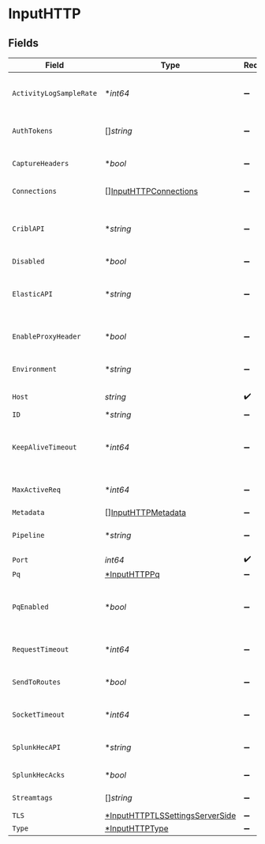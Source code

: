 # InputHTTP


## Fields

| Field                                                                                                                                                                 | Type                                                                                                                                                                  | Required                                                                                                                                                              | Description                                                                                                                                                           |
| --------------------------------------------------------------------------------------------------------------------------------------------------------------------- | --------------------------------------------------------------------------------------------------------------------------------------------------------------------- | --------------------------------------------------------------------------------------------------------------------------------------------------------------------- | --------------------------------------------------------------------------------------------------------------------------------------------------------------------- |
| `ActivityLogSampleRate`                                                                                                                                               | **int64*                                                                                                                                                              | :heavy_minus_sign:                                                                                                                                                    | How often request activity is logged at the `info` level. A value of 1 would log every request, 10 every 10th request, etc.                                           |
| `AuthTokens`                                                                                                                                                          | []*string*                                                                                                                                                            | :heavy_minus_sign:                                                                                                                                                    | Shared secrets to be provided by any client (Authorization: <token>). If empty, unauthed access is permitted.                                                         |
| `CaptureHeaders`                                                                                                                                                      | **bool*                                                                                                                                                               | :heavy_minus_sign:                                                                                                                                                    | Toggle this to Yes to add request headers to events, in the __headers field.                                                                                          |
| `Connections`                                                                                                                                                         | [][InputHTTPConnections](../../models/shared/inputhttpconnections.md)                                                                                                 | :heavy_minus_sign:                                                                                                                                                    | Direct connections to Destinations, optionally via a Pipeline or a Pack.                                                                                              |
| `CriblAPI`                                                                                                                                                            | **string*                                                                                                                                                             | :heavy_minus_sign:                                                                                                                                                    | Absolute path on which to listen for the Cribl HTTP API requests. At the moment, only _bulk (default /cribl/_bulk) is available. Use empty string to disable.         |
| `Disabled`                                                                                                                                                            | **bool*                                                                                                                                                               | :heavy_minus_sign:                                                                                                                                                    | Enable/disable this input                                                                                                                                             |
| `ElasticAPI`                                                                                                                                                          | **string*                                                                                                                                                             | :heavy_minus_sign:                                                                                                                                                    | Absolute path on which to listen for the Elasticsearch API requests. At the moment only _bulk (default /elastic/_bulk) is available. Use empty string to disable      |
| `EnableProxyHeader`                                                                                                                                                   | **bool*                                                                                                                                                               | :heavy_minus_sign:                                                                                                                                                    | Enable if the connection is proxied by a device that supports Proxy Protocol V1 or V2.                                                                                |
| `Environment`                                                                                                                                                         | **string*                                                                                                                                                             | :heavy_minus_sign:                                                                                                                                                    | Optionally, enable this config only on a specified Git branch. If empty, will be enabled everywhere.                                                                  |
| `Host`                                                                                                                                                                | *string*                                                                                                                                                              | :heavy_check_mark:                                                                                                                                                    | Address to bind on. Defaults to 0.0.0.0 (all addresses).                                                                                                              |
| `ID`                                                                                                                                                                  | **string*                                                                                                                                                             | :heavy_minus_sign:                                                                                                                                                    | Unique ID for this input                                                                                                                                              |
| `KeepAliveTimeout`                                                                                                                                                    | **int64*                                                                                                                                                              | :heavy_minus_sign:                                                                                                                                                    | After the last response is sent, @{product} will wait this long for additional data before closing the socket connection. Minimum 1 sec.; maximum 600 sec. (10 min.). |
| `MaxActiveReq`                                                                                                                                                        | **int64*                                                                                                                                                              | :heavy_minus_sign:                                                                                                                                                    | Maximum number of active requests per Worker Process. Use 0 for unlimited.                                                                                            |
| `Metadata`                                                                                                                                                            | [][InputHTTPMetadata](../../models/shared/inputhttpmetadata.md)                                                                                                       | :heavy_minus_sign:                                                                                                                                                    | Fields to add to events from this input.                                                                                                                              |
| `Pipeline`                                                                                                                                                            | **string*                                                                                                                                                             | :heavy_minus_sign:                                                                                                                                                    | Pipeline to process data from this Source before sending it through the Routes.                                                                                       |
| `Port`                                                                                                                                                                | *int64*                                                                                                                                                               | :heavy_check_mark:                                                                                                                                                    | Port to listen on.                                                                                                                                                    |
| `Pq`                                                                                                                                                                  | [*InputHTTPPq](../../models/shared/inputhttppq.md)                                                                                                                    | :heavy_minus_sign:                                                                                                                                                    | N/A                                                                                                                                                                   |
| `PqEnabled`                                                                                                                                                           | **bool*                                                                                                                                                               | :heavy_minus_sign:                                                                                                                                                    | For details on Persistent Queues, see: [https://docs.cribl.io/stream/persistent-queues](https://docs.cribl.io/stream/persistent-queues)                               |
| `RequestTimeout`                                                                                                                                                      | **int64*                                                                                                                                                              | :heavy_minus_sign:                                                                                                                                                    | How long to wait for an incoming request to complete before aborting it. Use 0 to disable.                                                                            |
| `SendToRoutes`                                                                                                                                                        | **bool*                                                                                                                                                               | :heavy_minus_sign:                                                                                                                                                    | Select whether to send data to Routes, or directly to Destinations.<br/>- true                                                                                        |
| `SocketTimeout`                                                                                                                                                       | **int64*                                                                                                                                                              | :heavy_minus_sign:                                                                                                                                                    | How long @{product} should wait before assuming that an inactive socket has timed out. To wait forever, set to 0.                                                     |
| `SplunkHecAPI`                                                                                                                                                        | **string*                                                                                                                                                             | :heavy_minus_sign:                                                                                                                                                    | Absolute path on which listen for the Splunk HTTP Event Collector API requests. Use empty string to disable.                                                          |
| `SplunkHecAcks`                                                                                                                                                       | **bool*                                                                                                                                                               | :heavy_minus_sign:                                                                                                                                                    | Whether to enable Splunk HEC acknowledgements                                                                                                                         |
| `Streamtags`                                                                                                                                                          | []*string*                                                                                                                                                            | :heavy_minus_sign:                                                                                                                                                    | Add tags for filtering and grouping in @{product}.                                                                                                                    |
| `TLS`                                                                                                                                                                 | [*InputHTTPTLSSettingsServerSide](../../models/shared/inputhttptlssettingsserverside.md)                                                                              | :heavy_minus_sign:                                                                                                                                                    | N/A                                                                                                                                                                   |
| `Type`                                                                                                                                                                | [*InputHTTPType](../../models/shared/inputhttptype.md)                                                                                                                | :heavy_minus_sign:                                                                                                                                                    | N/A                                                                                                                                                                   |